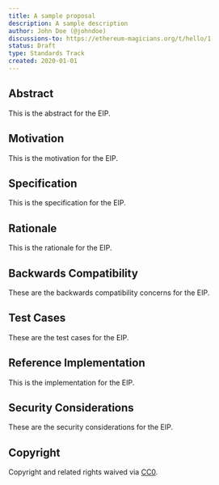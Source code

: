 ```yaml
---
title: A sample proposal
description: A sample description
author: John Doe (@johndoe)
discussions-to: https://ethereum-magicians.org/t/hello/1
status: Draft
type: Standards Track
created: 2020-01-01
---
```


## Abstract
This is the abstract for the EIP.

## Motivation
This is the motivation for the EIP.

## Specification
This is the specification for the EIP.

## Rationale
This is the rationale for the EIP.

## Backwards Compatibility
These are the backwards compatibility concerns for the EIP.

## Test Cases
These are the test cases for the EIP.

## Reference Implementation
This is the implementation for the EIP.

## Security Considerations
These are the security considerations for the EIP.

## Copyright
Copyright and related rights waived via [CC0](../LICENSE.md).
